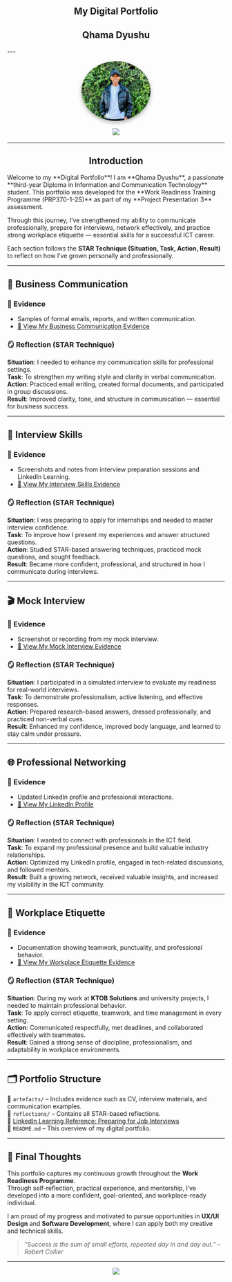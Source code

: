 <h2 align="center"> My Digital Portfolio </h2>   

<h2 align="center"> Qhama Dyushu  </h2>  
---
<p align="center">
  <img src="WhatsApp_Image.jpg" alt="Profile Photo" width="160" style="border-radius: 50%; box-shadow: 0 4px 10px rgba(0,0,0,0.3);">
</p>
<p align="center">
  <a href="https://www.linkedin.com/in/qhama-dyushu-63b187234/">
    <img src="https://img.shields.io/badge/-Connect%20with%20me%20on%20LinkedIn-0072b1?style=for-the-badge&logo=linkedin&logoColor=white" />
  </a>
</p>

---
<h2 align="center"> Introduction </h2> 

</p>  
Welcome to my **Digital Portfolio**!  
I am **Qhama Dyushu**, a passionate **third-year Diploma in Information and Communication Technology** student.  
This portfolio was developed for the **Work Readiness Training Programme (PRP370-1-2S)** as part of my **Project Presentation 3** assessment.  

Through this journey, I’ve strengthened my ability to communicate professionally, prepare for interviews, network effectively, and practice strong workplace etiquette — essential skills for a successful ICT career.  

Each section follows the **STAR Technique (Situation, Task, Action, Result)** to reflect on how I’ve grown personally and professionally.  

---

## 💼 Business Communication  

### 🧾 Evidence  
- Samples of formal emails, reports, and written communication.  
- [📎 View My Business Communication Evidence](Business_Comm.PNG)  

### 🪞 Reflection (STAR Technique)  
**Situation**: I needed to enhance my communication skills for professional settings.  
**Task**: To strengthen my writing style and clarity in verbal communication.  
**Action**: Practiced email writing, created formal documents, and participated in group discussions.  
**Result**: Improved clarity, tone, and structure in communication — essential for business success.

---

## 🎤 Interview Skills  

### 🧾 Evidence  
- Screenshots and notes from interview preparation sessions and LinkedIn Learning.  
- [📎 View My Interview Skills Evidence](Interview_Skills.PNG)  

### 🪞 Reflection (STAR Technique)  
**Situation**: I was preparing to apply for internships and needed to master interview confidence.  
**Task**: To improve how I present my experiences and answer structured questions.  
**Action**: Studied STAR-based answering techniques, practiced mock questions, and sought feedback.  
**Result**: Became more confident, professional, and structured in how I communicate during interviews.

---

## 🎬 Mock Interview  

### 🧾 Evidence  
- Screenshot or recording from my mock interview.  
- [📎 View My Mock Interview Evidence](Mock_Interview.PNG)  

### 🪞 Reflection (STAR Technique)  
**Situation**: I participated in a simulated interview to evaluate my readiness for real-world interviews.  
**Task**: To demonstrate professionalism, active listening, and effective responses.  
**Action**: Prepared research-based answers, dressed professionally, and practiced non-verbal cues.  
**Result**: Enhanced my confidence, improved body language, and learned to stay calm under pressure.

---

## 🌐 Professional Networking  

### 🧾 Evidence  
- Updated LinkedIn profile and professional interactions.  
- [🔗 View My LinkedIn Profile](https://www.linkedin.com/in/qhama-dyushu-63b187234/)  

### 🪞 Reflection (STAR Technique)  
**Situation**: I wanted to connect with professionals in the ICT field.  
**Task**: To expand my professional presence and build valuable industry relationships.  
**Action**: Optimized my LinkedIn profile, engaged in tech-related discussions, and followed mentors.  
**Result**: Built a growing network, received valuable insights, and increased my visibility in the ICT community.

---

## 🧭 Workplace Etiquette  

### 🧾 Evidence  
- Documentation showing teamwork, punctuality, and professional behavior.  
- [📎 View My Workplace Etiquette Evidence](Workplace_Etiquette.PNG)  

### 🪞 Reflection (STAR Technique)  
**Situation**: During my work at **KTOB Solutions** and university projects, I needed to maintain professional behavior.  
**Task**: To apply correct etiquette, teamwork, and time management in every setting.  
**Action**: Communicated respectfully, met deadlines, and collaborated effectively with teammates.  
**Result**: Gained a strong sense of discipline, professionalism, and adaptability in workplace environments.

---

## 🗂️ Portfolio Structure  

📁 `artefacts/` – Includes evidence such as CV, interview materials, and communication examples.  
📁 `reflections/` – Contains all STAR-based reflections.  
🔗 [LinkedIn Learning Reference: Preparing for Job Interviews](https://www.linkedin.com/learning/paths/prepare-for-your-job-interview)  
📄 `README.md` – This overview of my digital portfolio.  

---

## 💬 Final Thoughts  

This portfolio captures my continuous growth throughout the **Work Readiness Programme**.  
Through self-reflection, practical experience, and mentorship, I’ve developed into a more confident, goal-oriented, and workplace-ready individual.  

I am proud of my progress and motivated to pursue opportunities in **UX/UI Design** and **Software Development**, where I can apply both my creative and technical skills.  

> _“Success is the sum of small efforts, repeated day in and day out.” – Robert Collier_  

---

<p align="center">
  <img src="https://img.shields.io/badge/Created%20with%20💻%20by-Qhama%20Dyushu-blue?style=for-the-badge">
</p>
